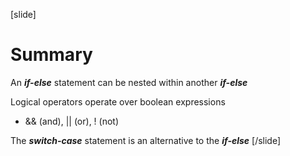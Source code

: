 [slide]
# Summary
An ***if-else*** statement can be nested within another ***if-else***

Logical operators operate over boolean expressions

* \&\& (and), || (or), ! (not)

The ***switch-case*** statement is an alternative to the ***if-else***
[/slide]